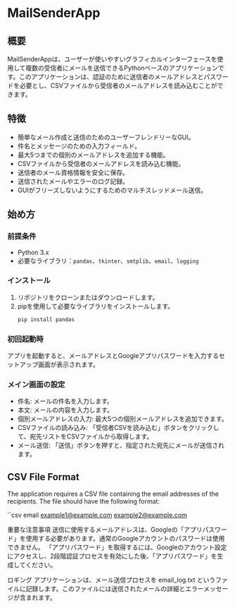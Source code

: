 # MailSenderApp

## 概要
MailSenderAppは、ユーザーが使いやすいグラフィカルインターフェースを使用して複数の受信者にメールを送信できるPythonベースのアプリケーションです。このアプリケーションは、認証のために送信者のメールアドレスとパスワードを必要とし、CSVファイルから受信者のメールアドレスを読み込むことができます。

## 特徴
- 簡単なメール作成と送信のためのユーザーフレンドリーなGUI。
- 件名とメッセージのための入力フィールド。
- 最大5つまでの個別のメールアドレスを追加する機能。
- CSVファイルから受信者のメールアドレスを読み込む機能。
- 送信者のメール資格情報を安全に保存。
- 送信されたメールやエラーのログ記録。
- GUIがフリーズしないようにするためのマルチスレッドメール送信。

## 始め方
### 前提条件
- Python 3.x
- 必要なライブラリ：`pandas`、`tkinter`、`smtplib`、`email`、`logging`

### インストール
1. リポジトリをクローンまたはダウンロードします。
2. pipを使用して必要なライブラリをインストールします。
   ```bash
   pip install pandas
### 初回起動時
アプリを起動すると、メールアドレスとGoogleアプリパスワードを入力するセットアップ画面が表示されます。

### メイン画面の設定
- 件名: メールの件名を入力します。
- 本文: メールの内容を入力します。
- 個別メールアドレスの入力: 最大5つの個別メールアドレスを追加できます。
- CSVファイルの読み込み: 「受信者CSVを読み込む」ボタンをクリックして、宛先リストをCSVファイルから取得します。
- メール送信: 「送信」ボタンを押すと、指定された宛先にメールが送信されます。


## CSV File Format

The application requires a CSV file containing the email addresses of the recipients. The file should have the following format:

``csv
email
example1@example.com
example2@example.com


重要な注意事項
送信に使用するメールアドレスは、Googleの「アプリパスワード」を使用する必要があります。通常のGoogleアカウントのパスワードは使用できません。
「アプリパスワード」を取得するには、Googleのアカウント設定にアクセスし、2段階認証プロセスを有効にした後、「アプリパスワード」を生成してください。

ロギング
アプリケーションは、メール送信プロセスを email_log.txt というファイルに記録します。このファイルには送信されたメールの詳細とエラーメッセージが含まれます。





